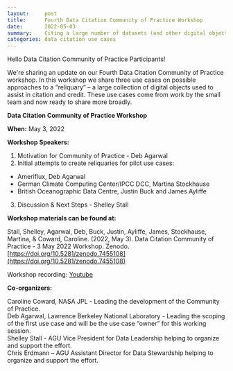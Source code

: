 ```yaml
---
layout:     post
title:      Fourth Data Citation Community of Practice Workshop
date:       2022-05-03
summary:    Citing a large number of datasets (and other digital objects) such that credit for individual datasets is assigned properly.
categories: data citation use cases
---
```


Hello Data Citation Community of Practice Participants!

We're sharing an update on our Fourth Data Citation Community of Practice workshop. 
In this workshop we share three use cases on possible approaches to a “reliquary” – a large collection of digital objects used to assist in citation and credit. These use cases come from work by the small team and now ready to share more broadly.

**Data Citation Community of Practice Workshop**

**When:** May 3, 2022

**Workshop Speakers:**

1. Motivation for Community of Practice - Deb Agarwal
2. Initial attempts to create reliquaries for pilot use cases:
* Ameriflux, Deb Agarwal
* German Climate Computing Center/IPCC DCC, Martina Stockhause
* British Oceanographic Data Centre, Justin Buck and James Ayliffe
3. Discussion & Next Steps - Shelley Stall

**Workshop materials can be found at:**

Stall, Shelley, Agarwal, Deb, Buck, Justin, Ayliffe, James, Stockhause, Martina, & Coward, Caroline. (2022, May 3). Data Citation Community of Practice - 3 May 2022 Workshop. Zenodo. [https://doi.org/10.5281/zenodo.7455108](https://doi.org/10.5281/zenodo.7455108)

Workshop recording: [Youtube](https://youtu.be/eYsA2ePDnhE)

**Co-organizers:**

Caroline Coward, NASA JPL - Leading the development of the Community of Practice.  
Deb Agarwal, Lawrence Berkeley National Laboratory - Leading the scoping of the first use case and will be the use case “owner” for this working session.  
Shelley Stall - AGU Vice President for Data Leadership helping to organize and support the effort.  
Chris Erdmann – AGU Assistant Director for Data Stewardship helping to organize and support the effort.  
